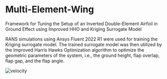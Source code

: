 # Multi-Element-Wing
Framework for Tuning the Setup of an Inverted Double-Element Airfoil in Ground Effect using Improved HHO and Kriging Surrogate Model

RANS simulations using Ansys Fluent 2022 R1 were used for training the Kriging surrogate model. The trained surrogate model was then utilized by the Improved Harris Hawks Optimization algorithm to optimize the geometric parameters of the system, i.e., the ground height, flap overlap, flap gap, and the flap angle.


![velocity](https://github.com/Parass2802/Multi-Element-Wing/assets/149015075/78a15214-19e4-48c6-9f20-50ad629ba3dc)

